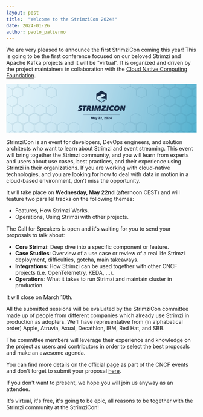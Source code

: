 ```yaml
---
layout: post
title:  "Welcome to the StrimziCon 2024!"
date: 2024-01-26
author: paolo_patierno
---
```


We are very pleased to announce the first StrimziCon coming this year!
This is going to be the first conference focused on our beloved Strimzi and Apache Kafka projects and it will be "virtual".
It is organized and driven by the project maintainers in collaboration with the [Cloud Native Computing Foundation](https://www.cncf.io/).

<!--more-->

![StrimziCon 2024 Banner](/assets/images/posts/2024-01-29-strimzicon2024-banner.png)

StrimziCon is an event for developers, DevOps engineers, and solution architects who want to learn about Strimzi and event streaming.
This event will bring together the Strimzi community, and you will learn from experts and users about use cases, best practices, and their experience using Strimzi in their organizations.
If you are working with cloud-native technologies, and you are looking for how to deal with data in motion in a cloud-based environment, don’t miss the opportunity.

It will take place on **Wednesday, May 22nd** (afternoon CEST) and will feature two parallel tracks on the following themes:

* Features, How Strimzi Works.
* Operations, Using Strimzi with other projects.

The Call for Speakers is open and it's waiting for you to send your proposals to talk about:

* **Core Strimzi**: Deep dive into a specific component or feature.
* **Case Studies**: Overview of a use case or review of a real life Strimzi deployment, difficulties, gotcha, main takeaways.
* **Integrations**: How Strimzi can be used together with other CNCF projects (i.e. OpenTelemetry, KEDA, …).
* **Operations**: What it takes to run Strimzi and maintain cluster in production.

It will close on March 10th.

All the submitted sessions will be evaluated by the StrimziCon committee made up of people from different companies which already use Strimzi in production as adopters.
We'll have representative from (in alphabetical order) Apple, Atruvia, Axual, Decathlon, IBM, Red Hat, and SBB.

The committee members will leverage their experience and knowledge on the project as users and contributors in order to select the best proposals and make an awesome agenda.

You can find more details on the official [page](https://community.cncf.io/events/details/cncf-virtual-project-events-2024-hosted-by-cncf-presents-strimzicon-2024-virtual/) as part of the CNCF events and don't forget to submit your proposal [here](https://sessionize.com/strimzicon-2024/).

If you don't want to present, we hope you will join us anyway as an attendee.

It's virtual, it's free, it's going to be epic, all reasons to be together with the Strimzi community at the StrimziCon!